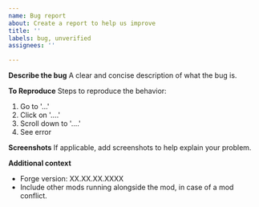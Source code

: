 ```yaml
---
name: Bug report
about: Create a report to help us improve
title: ''
labels: bug, unverified
assignees: ''

---
```


**Describe the bug**
A clear and concise description of what the bug is.

**To Reproduce**
Steps to reproduce the behavior:
1. Go to '...'
2. Click on '....'
3. Scroll down to '....'
4. See error

**Screenshots**
If applicable, add screenshots to help explain your problem.

**Additional context**
- Forge version: XX.XX.XX.XXXX
- Include other mods running alongside the mod, in case of a mod conflict.

